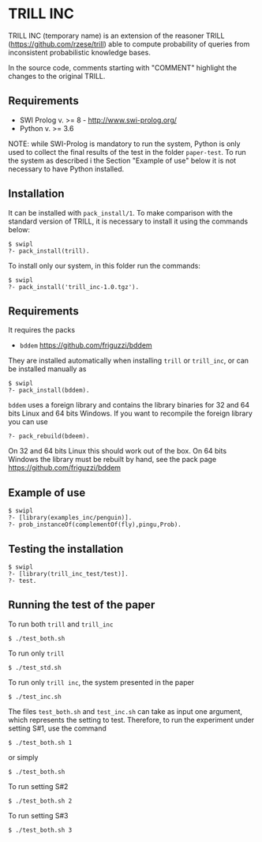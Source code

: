 TRILL INC
=========

TRILL INC (temporary name) is an extension of the reasoner TRILL (https://github.com/rzese/trill) able to compute probability of queries from inconsistent probabilistic knowledge bases.

In the source code, comments starting with "COMMENT" highlight the changes to the original TRILL.

Requirements
------------

- SWI Prolog v. >= 8 - http://www.swi-prolog.org/
- Python v. >= 3.6

NOTE: while SWI-Prolog is mandatory to run the system, Python is only used to collect the final results of the test in the folder `paper-test`. To run the system as described i the Section "Example of use" below it is not necessary to have Python installed.

Installation
------------
It can be installed with `pack_install/1`. To make comparison with the standard version of TRILL, it is necessary to install it using the commands below:

    $ swipl
    ?- pack_install(trill).

To install only our system, in this folder run the commands:

    $ swipl
    ?- pack_install('trill_inc-1.0.tgz').

Requirements
-------------
It requires the packs

 * `bddem` https://github.com/friguzzi/bddem
 
 They are installed automatically when installing `trill` or `trill_inc`, or can be installed manually as

    $ swipl
    ?- pack_install(bddem).

`bddem` uses a foreign library and contains the library binaries for 32 and 64 bits Linux and 64 bits Windows. If you want to recompile the foreign library you can use

    ?- pack_rebuild(bdeem).

On 32 and 64 bits Linux this should work out of the box. On 64 bits Windows the library must be rebuilt by hand, see the pack page https://github.com/friguzzi/bddem


Example of use
---------------

    $ swipl
    ?- [library(examples_inc/penguin)].
    ?- prob_instanceOf(complementOf(fly),pingu,Prob).

Testing the installation
------------------------

    $ swipl
    ?- [library(trill_inc_test/test)].
    ?- test.

Running the test of the paper
-----------------------------
To run both `trill` and `trill_inc`

    $ ./test_both.sh

To run only `trill`

    $ ./test_std.sh

To run only `trill inc`, the system presented in the paper

    $ ./test_inc.sh
   
The files `test_both.sh` and `test_inc.sh` can take as input one argument, which represents the setting to test.
Therefore, to run the experiment under setting S#1, use the command

    $ ./test_both.sh 1

or simply

    $ ./test_both.sh

To run setting S#2

    $ ./test_both.sh 2


To run setting S#3

    $ ./test_both.sh 3


